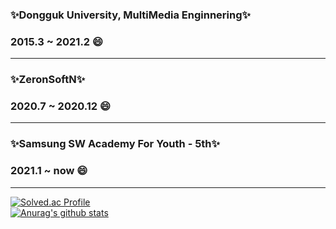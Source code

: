 <!--### Hi there 👋-->

<!--
**KingBlackCow/KingBlackCow** is a ✨ _special_ ✨ repository because its `README.md` (this file) appears on your GitHub profile.

Here are some ideas to get you started:

- 🔭 I’m currently working on ...
- 🌱 I’m currently learning ...
- 👯 I’m looking to collaborate on ...
- 🤔 I’m looking for help with ...
- 💬 Ask me about ...
- 📫 How to reach me: ...
- 😄 Pronouns: ...
- ⚡ Fun fact: ...
-->

### ✨Dongguk University, MultiMedia Enginnering✨
  ###  2015.3 ~ 2021.2 😄
  ------------
###  ✨ZeronSoftN✨
  ###  2020.7 ~ 2020.12 😄
  ------------
###  ✨Samsung SW Academy For Youth - 5th✨
  ###  2021.1 ~ now 😄

------------

[![Solved.ac Profile](http://mazassumnida.wtf/api/v2/generate_badge?boj=sgs1159)](https://solved.ac/sgs1159/)<br>
[![Anurag's github stats](https://github-readme-stats.vercel.app/api?username=KingBlackCow)](https://github.com/anuraghazra/github-readme-stats)
  
